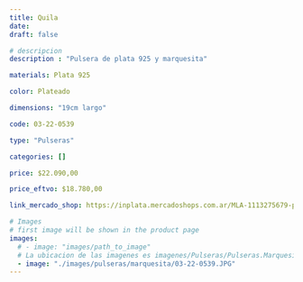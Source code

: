 ```yaml
---
title: Quila
date: 
draft: false

# descripcion
description : "Pulsera de plata 925 y marquesita"

materials: Plata 925

color: Plateado

dimensions: "19cm largo"

code: 03-22-0539

type: "Pulseras"

categories: []

price: $22.090,00

price_eftvo: $18.780,00

link_mercado_shop: https://inplata.mercadoshops.com.ar/MLA-1113275679-pulsera-de-plata,-marquesitas-y-cristal-cubic-quila-regalo-_JM

# Images
# first image will be shown in the product page
images:
  # - image: "images/path_to_image"
  # La ubicacion de las imagenes es imagenes/Pulseras/Pulseras.Marquesita/03-22-0539-quila
  - image: "./images/pulseras/marquesita/03-22-0539.JPG"
---
```

